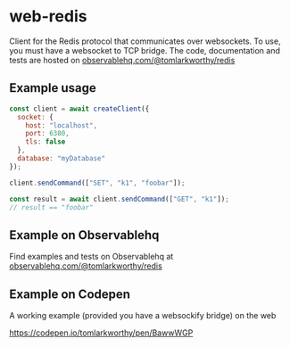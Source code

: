 # web-redis

Client for the Redis protocol that communicates over websockets. To use, you must have a websocket to TCP bridge. The code, documentation and tests are hosted on [observablehq.com/@tomlarkworthy/redis](https://observablehq.com/@tomlarkworthy/redis)


## Example usage
```js
const client = await createClient({
  socket: {
    host: "localhost",
    port: 6380,
    tls: false
  },
  database: "myDatabase"
});

client.sendCommand(["SET", "k1", "foobar"]);

const result = await client.sendCommand(["GET", "k1"]);
// result == "foobar"
```

## Example on Observablehq

Find examples and tests on Observablehq at
[observablehq.com/@tomlarkworthy/redis](https://observablehq.com/@tomlarkworthy/redis)

## Example on Codepen

A working example (provided you have a websockify bridge) on the web

https://codepen.io/tomlarkworthy/pen/BawwWGP
